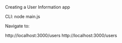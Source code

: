 Creating a User Information app

CLI: node main.js

Navigate to:

http://localhost:3000/users
http://localhost:3000/users
